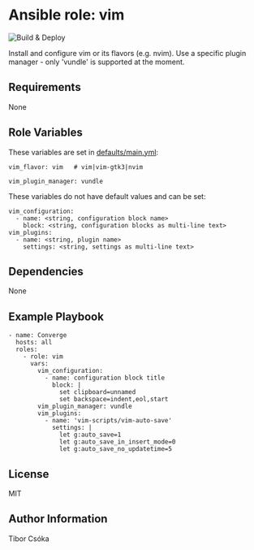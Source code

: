 Ansible role: vim
=========

![Build & Deploy](https://github.com/Provizanta/ansible-role-vim/workflows/molecule/badge.svg?branch=master)

Install and configure vim or its flavors (e.g. nvim). Use a specific plugin manager - only 'vundle' is supported at the moment.

Requirements
------------

None

Role Variables
--------------

These variables are set in [defaults/main.yml](./defaults/main.yml):

    vim_flavor: vim   # vim|vim-gtk3|nvim

    vim_plugin_manager: vundle

These variables do not have default values and can be set:

    vim_configuration:
      - name: <string, configuration block name>
        block: <string, configuration blocks as multi-line text>
    vim_plugins:
      - name: <string, plugin name>
        settings: <string, settings as multi-line text>

Dependencies
------------

None

Example Playbook
----------------

    - name: Converge
      hosts: all
      roles:
        - role: vim
          vars:
            vim_configuration:
              - name: configuration block title
                block: |
                  set clipboard=unnamed
                  set backspace=indent,eol,start
            vim_plugin_manager: vundle
            vim_plugins:
              - name: 'vim-scripts/vim-auto-save'
                settings: |
                  let g:auto_save=1
                  let g:auto_save_in_insert_mode=0
                  let g:auto_save_no_updatetime=5

License
-------

MIT

Author Information
------------------

Tibor Csóka
